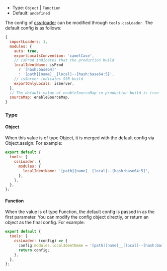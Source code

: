- Type: `Object` | `Function`
- Default: `undefined`

The config of [css-loader](https://github.com/webpack-contrib/css-loader) can be modified through `tools.cssLoader`. The default config is as follows:

```js
{
  importLoaders: 1,
  modules: {
    auto: true,
    exportLocalsConvention: 'camelCase',
    // isProd indicates that the production build
    localIdentName: isProd
      ? '[hash:base64]'
      : '[path][name]__[local]--[hash:base64:5]',
    // isServer indicates SSR build
    exportOnlyLocals: isServer,
  },
  // The default value of enableSourceMap in production build is true
  sourceMap: enableSourceMap,
}
```

### Type

#### Object

When this value is of type Object, it is merged with the default config via Object.assign. For example:

```js
export default {
  tools: {
    cssLoader: {
      modules: {
        localIdentName: '[path][name]__[local]--[hash:base64:5]',
      },
    },
  },
};
```

#### Function

When the value is of type Function, the default config is passed in as the first parameter. You can modify the config object directly, or return an object as the final config. For example:

```js
export default {
  tools: {
    cssLoader: (config) => {
      config.modules.localIdentName = '[path][name]__[local]--[hash:base64:5]';
      return config;
    },
  },
};
```
